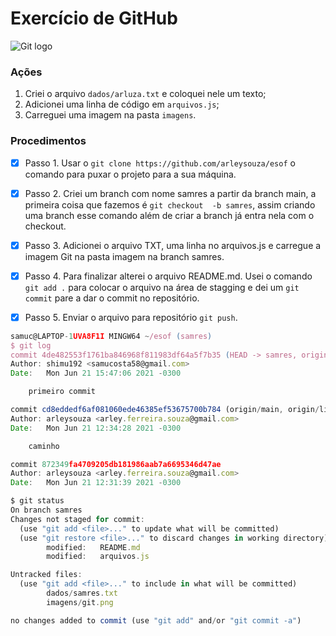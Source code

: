 # Exercício de GitHub

![Git logo](https://cdn.icon-icons.com/icons2/2108/PNG/512/git_icon_130933.png)

### Ações

1. Criei o arquivo `dados/arluza.txt` e coloquei nele um texto;
2. Adicionei uma linha de código em `arquivos.js`;
3. Carreguei uma imagem na pasta `imagens`.

### Procedimentos

- [x] Passo 1. Usar o `git clone https://github.com/arleysouza/esof` o comando para puxar o projeto para a sua máquina.

- [x] Passo 2. Criei um branch com nome samres a partir da branch main, a primeira coisa que fazemos é `git checkout  -b samres`, assim criando uma branch esse comando além de criar a branch já entra nela com o checkout.

- [x] Passo 3. Adicionei o arquivo TXT, uma linha no arquivos.js e carregue a imagem Git na pasta imagem na branch samres.

- [x] Passo 4. Para finalizar alterei o arquivo README.md. Usei o comando `git add .` para colocar o arquivo na área de stagging e dei um `git commit` pare a dar o commit no repositório.

- [x] Passo 5. Enviar o arquivo para repositório `git push`.

```javascript
samuc@LAPTOP-1UVA8F1I MINGW64 ~/esof (samres)
$ git log
commit 4de482553f1761ba846968f811983df64a5f7b35 (HEAD -> samres, origin/samres)
Author: shimu192 <samucosta58@gmail.com>
Date:   Mon Jun 21 15:47:06 2021 -0300

    primeiro commit

commit cd8eddedf6af081060ede46385ef53675700b784 (origin/main, origin/lindal, origin/HEAD, main)
Author: arleysouza <arley.ferreira.souza@gmail.com>
Date:   Mon Jun 21 12:34:28 2021 -0300

    caminho

commit 872349fa4709205db181986aab7a6695346d47ae
Author: arleysouza <arley.ferreira.souza@gmail.com>
Date:   Mon Jun 21 12:31:39 2021 -0300

$ git status
On branch samres
Changes not staged for commit:
  (use "git add <file>..." to update what will be committed)
  (use "git restore <file>..." to discard changes in working directory)
        modified:   README.md
        modified:   arquivos.js

Untracked files:
  (use "git add <file>..." to include in what will be committed)
        dados/samres.txt
        imagens/git.png

no changes added to commit (use "git add" and/or "git commit -a")

```
